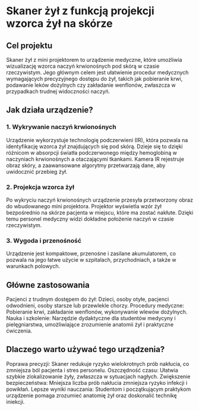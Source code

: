 # Skaner żył z funkcją projekcji wzorca żył na skórze
## Cel projektu
Skaner żył z mini projektorem to urządzenie medyczne, które umożliwia wizualizację wzorca naczyń krwionośnych pod skórą w czasie rzeczywistym. Jego głównym celem jest ułatwienie procedur medycznych wymagających precyzyjnego dostępu do żył, takich jak pobieranie krwi, podawanie leków dożylnych czy zakładanie wenflonów, zwłaszcza w przypadkach trudnej widoczności naczyń.

## Jak działa urządzenie?
### 1. Wykrywanie naczyń krwionośnych
Urządzenie wykorzystuje technologię podczerwieni (IR), która pozwala na identyfikację wzorca żył znajdujących się pod skórą. Dzieje się to dzięki różnicom w absorpcji światła podczerwonego między hemoglobiną w naczyniach krwionośnych a otaczającymi tkankami. Kamera IR rejestruje obraz skóry, a zaawansowane algorytmy przetwarzają dane, aby uwidocznić przebieg żył.

### 2. Projekcja wzorca żył
Po wykryciu naczyń krwionośnych urządzenie przesyła przetworzony obraz do wbudowanego mini projektora. Projektor wyświetla wzór żył bezpośrednio na skórze pacjenta w miejscu, które ma zostać nakłute. Dzięki temu personel medyczny widzi dokładne położenie naczyń w czasie rzeczywistym.

### 3. Wygoda i przenośność
Urządzenie jest kompaktowe, przenośne i zasilane akumulatorem, co pozwala na jego łatwe użycie w szpitalach, przychodniach, a także w warunkach polowych.

## Główne zastosowania
Pacjenci z trudnym dostępem do żył: Dzieci, osoby otyłe, pacjenci odwodnieni, osoby starsze lub przewlekle chorzy.
Procedury medyczne: Pobieranie krwi, zakładanie wenflonów, wykonywanie wlewów dożylnych.
Nauka i szkolenie: Narzędzie dydaktyczne dla studentów medycyny i pielęgniarstwa, umożliwiające zrozumienie anatomii żył i praktyczne ćwiczenia.

## Dlaczego warto używać tego urządzenia?
Poprawa precyzji: Skaner redukuje ryzyko wielokrotnych prób nakłucia, co zmniejsza ból pacjenta i stres personelu.
Oszczędność czasu: Ułatwia szybkie zlokalizowanie żyły, zwłaszcza w sytuacjach nagłych.
Zwiększenie bezpieczeństwa: Mniejsza liczba prób nakłucia zmniejsza ryzyko infekcji i powikłań.
Lepsze wyniki nauczania: Studentom i początkującym praktykom urządzenie pomaga zrozumieć anatomię żył oraz doskonalić technikę iniekcji.
